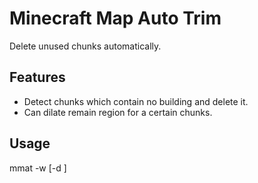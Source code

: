 Minecraft Map Auto Trim
=======================

Delete unused chunks automatically.


Features
--------

* Detect chunks which contain no building and delete it.
* Can dilate remain region for a certain chunks.


Usage
-----

mmat -w <world path> [-d <dilation size>]
